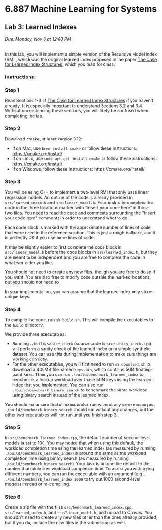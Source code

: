 # 6.887 Machine Learning for Systems
## Lab 3: Learned Indexes

###### Due: Monday, Nov 8 at 12:00 PM

In this lab, you will implement a simple version of the Recursive Model Index (RMI), which was the original learned index proposed in the paper [The Case for Learned Index Structures](https://arxiv.org/pdf/1712.01208.pdf), which you read for class.

### Instructions:

### Step 1

Read Sections 1-3 of [The Case for Learned Index Structures](https://arxiv.org/pdf/1712.01208.pdf) if you haven't already.
It is especially important to understand Sections 3.2 and 3.4.
Without understanding these sections, you will likely be confused when completing the lab.

### Step 2
Download cmake, at least version 3.12:
- If on Mac, use `brew install cmake` or follow these instructions: https://cmake.org/install/
- If on Linux, use `sudo apt-get install cmake` or follow these instructions: https://cmake.org/install/
- If on Windows, follow these instructions: https://cmake.org/install/

### Step 3

You will be using C++ to implement a two-level RMI that only uses linear regression models.
An outline of the code is already provided in `src/learned_index.h` and `src/linear_model.h`.
Your task is to complete the code in the three locations marked with "Insert your code here" in those two files.
You need to read the code and comments surrounding the "Insert your code here" comments in order to understand what to do.

Each code block is marked with the approximate number of lines of code that were used in the reference solution.
This is just a rough ballpark, and it is perfectly OK if you use more lines of code.

It may be slightly easier to first complete the code block in `src/linear_model.h` before the code blocks in `src/learned_index.h`, but they are meant to be independent and you are free to complete the code in whatever order you like.

You should not need to create any new files, though you are free to do so if you want.
You are also free to modify code outside the marked locations, but you should not need to.

In your implementation, you can assume that the learned index only stores unique keys.

### Step 4
To compile the code, run `sh build.sh`. This will compile the executables to the `build` directory.

We provide three executables:
- Running `./build/sanity_check` (source code in `src/sanity_check.cpp`) will perform a sanity check of the learned index on a simple synthetic dataset. You can use this during implementation to make sure things are working correctly.
- For the other executables, you will first need to run `sh download.sh` to download a 400MB file named `keys.bin`, which contains 50M floating-point keys.
Then you can run `./build/benchmark_learned_index` to benchmark a lookup workload over those 50M keys using the learned index that you implemented.
You can also run `./build/benchmark_binary_search` to benchmark the same workload using binary search instead of the learned index.

You should make sure that all executables run without any error messages. `./build/benchmark_binary_search` should run without any changes, but the other two executables will not run until you finish step 3.


### Step 5
In `src/benchmark_learned_index.cpp`, the default number of second-level models is set to 100.
You may notice that when using this default, the workload completion time using the learned index (as measured by running `./build/benchmark_learned_index`) is around the same as the workload completion time using binary search (as measured by running `./build/benchmark_binary_search`).
Your task is to tune the default to the number that minimizes workload completion time.
To assist you with trying different numbers, you can run the executable with an argument (e.g., `./build/benchmark_learned_index 1000` to try out 1000 second-level models) instead of re-compiling.

### Step 6
Create a zip file with the files `src/benchmark_learned_index.cpp`, `src/learned_index.h`, and `src/linear_model.h`, and upload to Canvas.
You shouldn't need to create any new files other than the ones already provided, but if you do, include the new files in the submission as well.
